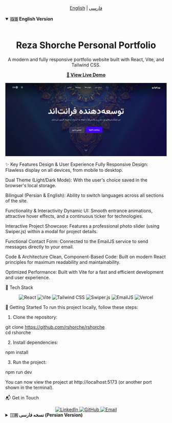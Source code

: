 <div align="center">
<a href="#-english-version">English</a> | <a href="#-persian-version">فارسی</a>
</div>

<br>

<details open>
<summary><b>🇬🇧 English Version</b></summary>
<br>

<div align="center">
<h1><b>Reza Shorche Personal Portfolio</b></h1>
<p>A modern and fully responsive portfolio website built with React, Vite, and Tailwind CSS.</p>
<a href="https://rshorche.vercel.app/" target="_blank">
<strong>🚀 View Live Demo</strong>
</a>
</div>

<br>

<a href="https://rshorche.vercel.app/" target="_blank">
<img src="./src/assets/portfolio.webp" alt="Project Preview"/>
</a>

✨ Key Features
Design & User Experience
Fully Responsive Design: Flawless display on all devices, from mobile to desktop.

Dual Theme (Light/Dark Mode): With the user's choice saved in the browser's local storage.

Bilingual (Persian & English): Ability to switch languages across all sections of the site.

Functionality & Interactivity
Dynamic UI: Smooth entrance animations, attractive hover effects, and a continuous ticker for technologies.

Interactive Project Showcase: Features a professional photo slider (using Swiper.js) within a modal for project details.

Functional Contact Form: Connected to the EmailJS service to send messages directly to your email.

Code & Architecture
Clean, Component-Based Code: Built on modern React principles for maximum readability and maintainability.

Optimized Performance: Built with Vite for a fast and efficient development and user experience.

🔧 Tech Stack

<div align="center">
<img src="https://img.shields.io/badge/React-20232A?style=for-the-badge&logo=react&logoColor=61DAFB" alt="React">
<img src="https://img.shields.io/badge/Vite-646CFF?style=for-the-badge&logo=vite&logoColor=white" alt="Vite">
<img src="https://img.shields.io/badge/Tailwind_CSS-06B6D4?style=for-the-badge&logo=tailwindcss&logoColor=white" alt="Tailwind CSS">
<img src="https://img.shields.io/badge/Swiper-007aff?style=for-the-badge&logo=swiper&logoColor=white" alt="Swiper.js">
<img src="https://img.shields.io/badge/EmailJS-8A5A44?style=for-the-badge&logo=javascript&logoColor=white" alt="EmailJS">
<img src="https://img.shields.io/badge/Vercel-000000?style=for-the-badge&logo=vercel&logoColor=white" alt="Vercel">
</div>

🚀 Getting Started
To run this project locally, follow these steps:

1. Clone the repository:

git clone https://github.com/rshorche/rshorche
<br>
cd rshorche

2. Install dependencies:

npm install

3. Run the project:

npm run dev

You can now view the project at http://localhost:5173 (or another port shown in the terminal).

📬 Get in Touch

<div align="center">
<a href="https://www.linkedin.com/in/rshorche/" target="_blank">
<img src="https://img.shields.io/badge/LinkedIn-0077B5?style=for-the-badge&logo=linkedin&logoColor=white" alt="LinkedIn">
</a>
<a href="https://github.com/rshorche" target="_blank">
<img src="https://img.shields.io/badge/GitHub-100000?style=for-the-badge&logo=github&logoColor=white" alt="GitHub">
</a>
<a href="mailto:rshorche@gmail.com">
<img src="https://img.shields.io/badge/Email-D14836?style=for-the-badge&logo=gmail&logoColor=white" alt="Email">
</a>
</div>

</details>

<details>
<summary><b>🇮🇷 نسخه فارسی (Persian Version)</b></summary>
<br>

<div align="center">
<h1><b>پورتفولیو شخصی رضا شورچه</b></h1>
<p>یک وب‌سایت پورتفولیو مدرن و کاملاً واکنش‌گرا که با React، Vite و Tailwind CSS ساخته شده است.</p>
<a href="https://rshorche.vercel.app/" target="_blank">
<strong>🚀 مشاهده نسخه آنلاین</strong>
</a>
</div>

<br>

<a href="https://rshorche.vercel.app/" target="_blank">
<img src="./src/assets/portfolio.webp" alt="پیش‌نمایش پروژه"/>
</a>

✨ ویژگی‌های کلیدی
طراحی و تجربه کاربری
طراحی کاملاً واکنش‌گرا (Responsive): نمایش بی‌نقص در تمام دستگاه‌ها، از موبایل تا دسکتاپ.

دو تم روشن و تاریک (Light/Dark Mode): با قابلیت ذخیره انتخاب کاربر در حافظه مرورگر.

دو زبانه (فارسی و انگلیسی): قابلیت تغییر زبان در تمام بخش‌های سایت.

عملکرد و تعامل
رابط کاربری پویا: انیمیشن‌های ورود نرم، افکت‌های هاور جذاب و نوار متحرک تکنولوژی‌ها.

نمایش تعاملی پروژه‌ها: با اسلایدر عکس حرفه‌ای (Swiper.js) در یک پاپ‌آپ برای نمایش جزئیات.

فرم تماس کاربردی: متصل به سرویس EmailJS برای ارسال مستقیم پیام‌ها به ایمیل شما.

کد و معماری
کدنویسی تمیز و کامپوننت‌محور: بر پایه اصول مدرن React برای حداکثر خوانایی و قابلیت نگهداری.

عملکرد بهینه: ساخته شده با Vite برای تجربه توسعه و کاربری سریع و بهینه.

🔧 تکنولوژی‌های استفاده شده

<div align="center">
<img src="https://img.shields.io/badge/React-20232A?style=for-the-badge&logo=react&logoColor=61DAFB" alt="React">
<img src="https://img.shields.io/badge/Vite-646CFF?style=for-the-badge&logo=vite&logoColor=white" alt="Vite">
<img src="https://img.shields.io/badge/Tailwind_CSS-06B6D4?style=for-the-badge&logo=tailwindcss&logoColor=white" alt="Tailwind CSS">
<img src="https://img.shields.io/badge/Swiper-007aff?style=for-the-badge&logo=swiper&logoColor=white" alt="Swiper.js">
<img src="https://img.shields.io/badge/EmailJS-8A5A44?style=for-the-badge&logo=javascript&logoColor=white" alt="EmailJS">
<img src="https://img.shields.io/badge/Vercel-000000?style=for-the-badge&logo=vercel&logoColor=white" alt="Vercel">
</div>

🚀 راه‌اندازی و اجرا
برای اجرای این پروژه به صورت محلی (Local)، مراحل زیر را دنبال کنید:

۱. کلون کردن ریپازیتوری:

git clone https://github.com/rshorche/rshorche
<br>
cd rshorche

۲. نصب وابستگی‌ها:

npm install

۳. اجرای پروژه:

npm run dev

حالا می‌توانید پروژه را در آدرس http://localhost:5173 (یا پورت دیگری که در ترمینال نمایش داده می‌شود) مشاهده کنید.

📬 ارتباط با من

<div align="center">
<a href="https://www.linkedin.com/in/rshorche/" target="_blank">
<img src="https://img.shields.io/badge/LinkedIn-0077B5?style=for-the-badge&logo=linkedin&logoColor=white" alt="LinkedIn">
</a>
<a href="https://github.com/rshorche" target="_blank">
<img src="https://img.shields.io/badge/GitHub-100000?style=for-the-badge&logo=github&logoColor=white" alt="GitHub">
</a>
<a href="mailto:rshorche@gmail.com">
<img src="https://img.shields.io/badge/Email-D14836?style=for-the-badge&logo=gmail&logoColor=white" alt="Email">
</a>
</div>

</details>
